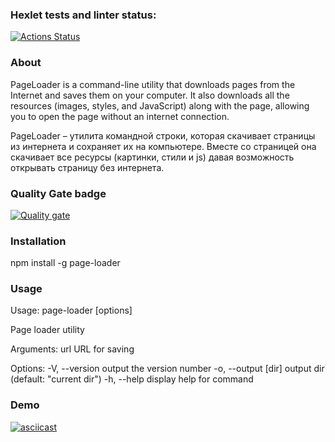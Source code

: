 ### Hexlet tests and linter status:

[![Actions Status](https://github.com/Seawis/fullstack-javascript-project-4/actions/workflows/hexlet-check.yml/badge.svg)](https://github.com/Seawis/fullstack-javascript-project-4/actions)

### About

PageLoader is a command-line utility that downloads pages from the Internet and saves them on your computer. It also downloads all the resources (images, styles, and JavaScript) along with the page, allowing you to open the page without an internet connection.

PageLoader – утилита командной строки, которая скачивает страницы из интернета и сохраняет их на компьютере. Вместе со страницей она скачивает все ресурсы (картинки, стили и js) давая возможность открывать страницу без интернета.

### Quality Gate badge

[![Quality gate](https://sonarcloud.io/api/project_badges/quality_gate?project=Seawis_fullstack-javascript-project-4)](https://sonarcloud.io/summary/new_code?id=Seawis_fullstack-javascript-project-4)

### Installation

npm install -g page-loader

### Usage

Usage: page-loader [options] <url>

Page loader utility

Arguments:
  url                 URL for saving

Options:
  -V, --version       output the version number
  -o, --output [dir]  output dir (default: "current dir")
  -h, --help          display help for command

### Demo

[![asciicast](https://asciinema.org/a/749110.svg)](https://asciinema.org/a/749110)